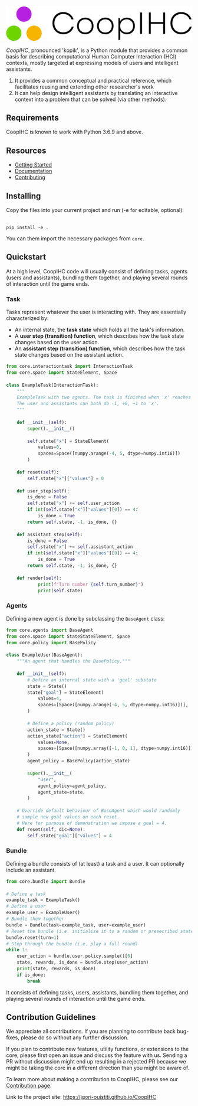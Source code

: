 ![CoopIHC Logo](https://raw.githubusercontent.com/jgori-ouistiti/CoopIHC/main/docs/guide/images/coopihc-logo.png)


_CoopIHC_, pronounced 'kopik', is a Python module that provides a common basis for describing computational Human Computer Interaction (HCI) contexts, mostly targeted at expressing models of users and intelligent assistants.

1. It provides a common conceptual and practical reference, which facilitates reusing and extending other researcher's work
2. It can help design intelligent assistants by translating an interactive context into a problem that can be solved (via other methods).

## Requirements

CoopIHC is known to work with Python 3.6.9 and above. 

## Resources

- [Getting Started](https://jgori-ouistiti.github.io/CoopIHC/guide/quickstart.html)
- [Documentation](https://jgori-ouistiti.github.io/CoopIHC/)
- [Contributing](https://github.com/jgori-ouistiti/CoopIHC/blob/main/CONTRIBUTING.md)

## Installing

Copy the files into your current project and run (-e for editable, optional):

```Shell

pip install -e .

```

You can them import the necessary packages from `core`.

## Quickstart

At a high level, CoopIHC code will usually consist of defining tasks, agents (users and assistants), bundling them together, and playing several rounds of interaction until the game ends.

### Task

Tasks represent whatever the user is interacting with. They are essentially characterized by:

- An internal state, the **task state** which holds all the task's information.
- A **user step (transition) function**, which describes how the task state changes based on the user action.
- An **assistant step (transition) function**, which describes how the task state changes based on the assistant action.

```Python
from core.interactiontask import InteractionTask
from core.space import StateElement, Space

class ExampleTask(InteractionTask):
    """
    ExampleTask with two agents. The task is finished when 'x' reaches 4.
    The user and assistants can both do -1, +0, +1 to 'x'.
    """

    def __init__(self):
        super().__init__()

        self.state["x"] = StateElement(
            values=0,
            spaces=Space([numpy.arange(-4, 5, dtype=numpy.int16)])
        )

    def reset(self):
        self.state["x"]["values"] = 0

    def user_step(self):
        is_done = False
        self.state["x"] += self.user_action
        if int(self.state["x"]["values"][0]) == 4:
            is_done = True
        return self.state, -1, is_done, {}

    def assistant_step(self):
        is_done = False
        self.state["x"] += self.assistant_action
        if int(self.state["x"]["values"][0]) == 4:
            is_done = True
        return self.state, -1, is_done, {}

    def render(self):
            print(f"Turn number {self.turn_number}")
            print(self.state)
```

### Agents

Defining a new agent is done by subclassing the `BaseAgent` class:

```Python
from core.agents import BaseAgent
from core.space import StateStateElement, Space
from core.policy import BasePolicy

class ExampleUser(BaseAgent):
    """An agent that handles the BasePolicy."""

    def __init__(self):
        # Define an internal state with a 'goal' substate
        state = State()
        state["goal"] = StateElement(
            values=4,
            spaces=[Space([numpy.arange(-4, 5, dtype=numpy.int16)])],
        )

        # Define a policy (random policy)
        action_state = State()
        action_state["action"] = StateElement(
            values=None,
            spaces=[Space([numpy.array([-1, 0, 1], dtype=numpy.int16)])],
        )
        agent_policy = BasePolicy(action_state)

        super().__init__(
            "user",
            agent_policy=agent_policy,
            agent_state=state,
        )

    # Override default behaviour of BaseAgent which would randomly
    # sample new goal values on each reset.
    # Here for purpose of demonstration we impose a goal = 4.
    def reset(self, dic=None):
        self.state["goal"]["values"] = 4
```

### Bundle

Defining a bundle consists of (at least) a task and a user.
It can optionally include an assistant.

```Python
from core.bundle import Bundle

# Define a task
example_task = ExampleTask()
# Define a user
example_user = ExampleUser()
# Bundle them together
bundle = Bundle(task=example_task, user=example_user)
# Reset the bundle (i.e. initialize it to a random or presecribed states)
bundle.reset(turn=1)
# Step through the bundle (i.e. play a full round)
while 1:
    user_action = bundle.user.policy.sample()[0]
    state, rewards, is_done = bundle.step(user_action)
    print(state, rewards, is_done)
    if is_done:
        break
```

It consists of defining tasks, users, assistants, bundling them together, and playing several rounds of interaction until the game ends.

## Contribution Guidelines

We appreciate all contributions. If you are planning to contribute back bug-fixes, please do so without any further discussion.

If you plan to contribute new features, utility functions, or extensions to the core, please first open an issue and discuss the feature with us.
Sending a PR without discussion might end up resulting in a rejected PR because we might be taking the core in a different direction than you might be aware of.

To learn more about making a contribution to CoopIHC, please see our [Contribution page](CONTRIBUTING.md).


Link to the project site: https://jgori-ouistiti.github.io/CoopIHC

